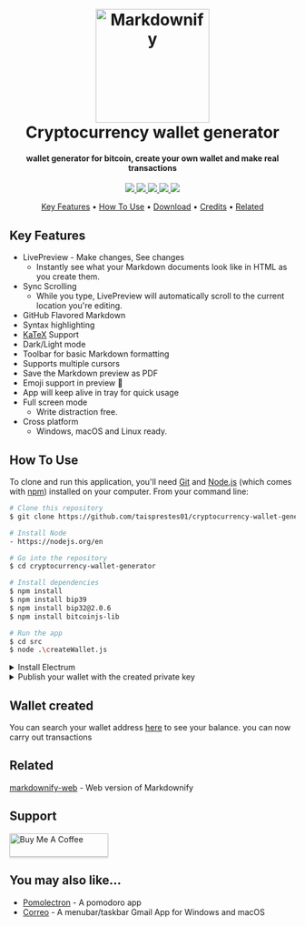 <h1 align="center">
  <br>
  <a href="http://www.amitmerchant.com/electron-markdownify"><img src="https://github.com/taisprestes01/cryptocurrency-wallet-generator/assets/108246691/3d8c94bf-42c6-4164-b047-9086d625a446" alt="Markdownify" width="200"></a>
  <br>
  Cryptocurrency wallet generator
  <br>
</h1>

<h4 align="center">
wallet generator for bitcoin, create your own wallet and make real transactions</h4>

<p align="center">
  <a href="https://www.npmjs.com/package/bitcoinjs-lib/v/1.1.8">
    <img src="https://d25lcipzij17d.cloudfront.net/badge.svg?id=js&r=r&ts=1683906897&type=6e&v=9.7.1&x2=0">
  </a>
	
  <a href="https://www.npmjs.com/package/bip32">
      <img src="https://img.shields.io/badge/bip32-2.0.6-blue.svg">
  </a>

  <a href="https://www.npmjs.com/package/bip32">
      <img src="https://img.shields.io/badge/bip39-3.1.0-orange.svg">
  </a>
   <a href="https://www.npmjs.com/package/bip32">
      <img src="https://img.shields.io/badge/bitcoinjs-6.1.5-yellow.svg">
  </a>
  <a href="https://www.paypal.me/AmitMerchant">
    <img src="https://img.shields.io/badge/$-donate-ff69b4.svg?maxAge=2592000&amp;style=flat">
  </a>
</p>

<p align="center">
  <a href="#key-features">Key Features</a> •
  <a href="#how-to-use">How To Use</a> •
  <a href="#download">Download</a> •
  <a href="#credits">Credits</a> •
  <a href="#related">Related</a> 
</p>

## Key Features

* LivePreview - Make changes, See changes
  - Instantly see what your Markdown documents look like in HTML as you create them.
* Sync Scrolling
  - While you type, LivePreview will automatically scroll to the current location you're editing.
* GitHub Flavored Markdown  
* Syntax highlighting
* [KaTeX](https://khan.github.io/KaTeX/) Support
* Dark/Light mode
* Toolbar for basic Markdown formatting
* Supports multiple cursors
* Save the Markdown preview as PDF
* Emoji support in preview :tada:
* App will keep alive in tray for quick usage
* Full screen mode
  - Write distraction free.
* Cross platform
  - Windows, macOS and Linux ready.

## How To Use

To clone and run this application, you'll need [Git](https://git-scm.com) and [Node.js](https://nodejs.org/en/download/) (which comes with [npm](http://npmjs.com)) installed on your computer. From your command line:

```bash
# Clone this repository
$ git clone https://github.com/taisprestes01/cryptocurrency-wallet-generator

# Install Node
- https://nodejs.org/en

# Go into the repository
$ cd cryptocurrency-wallet-generator

# Install dependencies
$ npm install
$ npm install bip39
$ npm install bip32@2.0.6
$ npm install bitcoinjs-lib

# Run the app
$ cd src
$ node .\createWallet.js
```
<details>
<summary>Install Electrum</summary>
  https://electrum.org/#download
</details>

<details>
<summary>Publish your wallet with the created private key</summary>

## Open Electron, create wallet
![image](https://github.com/taisprestes01/cryptocurrency-wallet-generator/assets/108246691/e5e74106-2bf0-4bad-b34e-2407d9a1176a)

## Import adress
![image](https://github.com/taisprestes01/cryptocurrency-wallet-generator/assets/108246691/2b96dd62-f95a-46a5-8199-f1e9069a6cf9)

## import private key
![image](https://github.com/taisprestes01/cryptocurrency-wallet-generator/assets/108246691/f3f12799-62c3-429f-9a09-e1951fc2def0)

## create password
![image](https://github.com/taisprestes01/cryptocurrency-wallet-generator/assets/108246691/6991f3c2-3bde-421d-a7e5-e13ae602e683)

</details>

## Wallet created

You can search your wallet address [here](https://www.blockchain.com/explorer/assets/btc) to see your balance.
you can now carry out transactions


## Related

[markdownify-web](https://github.com/amitmerchant1990/markdownify-web) - Web version of Markdownify

## Support

<a href="https://www.buymeacoffee.com/5Zn8Xh3l9" target="_blank"><img src="https://www.buymeacoffee.com/assets/img/custom_images/purple_img.png" alt="Buy Me A Coffee" style="height: 41px !important;width: 174px !important;box-shadow: 0px 3px 2px 0px rgba(190, 190, 190, 0.5) !important;-webkit-box-shadow: 0px 3px 2px 0px rgba(190, 190, 190, 0.5) !important;" ></a>


## You may also like...

- [Pomolectron](https://github.com/amitmerchant1990/pomolectron) - A pomodoro app
- [Correo](https://github.com/amitmerchant1990/correo) - A menubar/taskbar Gmail App for Windows and macOS
